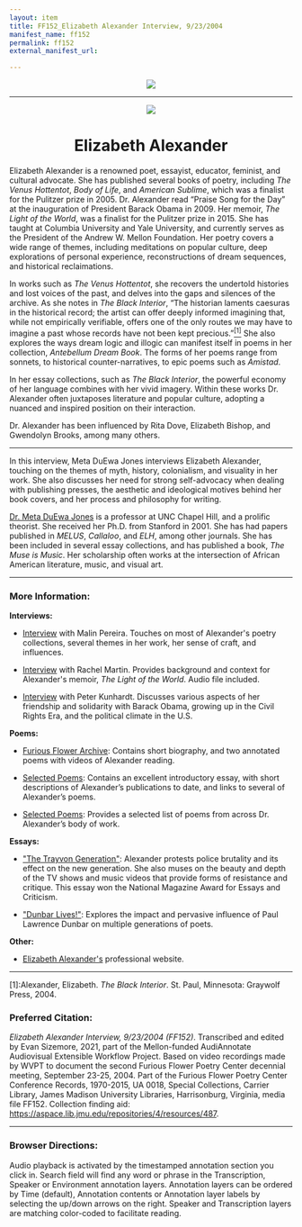 ```yaml
---
layout: item
title: FF152_Elizabeth Alexander Interview, 9/23/2004
manifest_name: ff152
permalink: ff152
external_manifest_url: 

---
```

<!-- Add an essay or interpretive material below this line,
using HTML or markdown.  Do not modify this file above this line -->
<p style="text-align:center"><img src="https://www.jmu.edu/_images/furiousflower/furious-flower-logo.jpg"></p>
<hr>
<p style="text-align:center"><img src="https://furiousflower.org/wp-content/uploads/2019/03/elizabeth-alexander3.jpg"></p>
<h1 style="text-align:center">Elizabeth Alexander</h1>
<p>Elizabeth Alexander is a renowned poet, essayist, educator, feminist, and cultural advocate. She has published several books of poetry, including <i>The Venus Hottentot</i>, <i>Body of Life</i>, and <i>American Sublime</i>, which was a finalist for the Pulitzer prize in 2005. Dr. Alexander read “Praise Song for the Day” at the inauguration of President Barack Obama in 2009. Her memoir, <i>The Light of the World</i>, was a finalist for the Pulitzer prize in 2015. She has taught at Columbia University and Yale University, and currently serves as the President of the Andrew W. Mellon Foundation. Her poetry covers a wide range of themes, including meditations on popular culture, deep explorations of personal experience, reconstructions of dream sequences, and historical reclaimations.</p>
<p>In works such as <i>The Venus Hottentot</i>, she recovers the undertold histories and lost voices of the past, and delves into the gaps and silences of the archive. As she notes in <i>The Black Interior</i>, “The historian laments caesuras in the historical record; the artist can offer deeply informed imagining that, while not empirically verifiable, offers one of the only routes we may have to imagine a past whose records have not been kept precious.”<a href="#fn1"><sup>[1]</sup></a> She also explores the ways dream logic and illogic can manifest itself in poems in her collection, <i>Antebellum Dream Book</i>. The forms of her poems range from sonnets, to historical counter-narratives, to epic poems such as <i>Amistad</i>.</p>
<p>In her essay collections, such as <i>The Black Interior</i>, the powerful economy of her language combines with her vivid imagery. Within these works Dr. Alexander often juxtaposes literature and popular culture, adopting a nuanced and inspired position on their interaction.</p>
<p>Dr. Alexander has been influenced by Rita Dove, Elizabeth Bishop, and Gwendolyn Brooks, among many others.</p>
<hr>
<p>In this interview, Meta DuEwa Jones interviews Elizabeth Alexander, touching on the themes of myth, history, colonialism, and visuality in her work. She also discusses her need for strong self-advocacy when dealing with publishing presses, the aesthetic and ideological motives behind her book covers, and her process and philosophy for writing.</p>
<p><a href="https://englishcomplit.unc.edu/faculty-directory/meta-duewa-jones"> Dr. Meta DuEwa Jones</a> is a professor at UNC Chapel Hill, and a prolific theorist. She received her Ph.D. from Stanford in 2001. She has had papers published in <i>MELUS</i>, <i>Callaloo</i>, and <i>ELH</i>, among other journals. She has been included in several essay collections, and has published a book, <i>The Muse is Music</i>. Her scholarship often works at the intersection of African American literature, music, and visual art.</p>
<hr>
<h3>More Information:</h3>
<b>Interviews:</b>
<ul><li><p><a href="https://www.jstor.org/stable/j.ctt46nh3m.12">Interview</a> with Malin Pereira. Touches on most of Alexander's poetry collections, several themes in her work, her sense of craft, and influences.</p></li></ul>
<ul><li><p><a href="https://www.npr.org/transcripts/400179330">Interview</a> with Rachel Martin. Provides background and context for Alexander's memoir, <i>The Light of the World</i>. Audio file included.</p></li></ul>
<ul><li><p><a href="https://www.kunhardtfilmfoundation.org/featured-interviews/elizabeth-alexander2">Interview</a> with Peter Kunhardt. Discusses various aspects of her friendship and solidarity with Barack Obama, growing up in the Civil Rights Era, and the political climate in the U.S.</p></li></ul>
<b>Poems:</b>
<ul><li><p><a href="https://furiousflower.org/elizabeth-alexander">Furious Flower Archive</a>: Contains short biography, and two annotated poems with videos of Alexander reading.</p></li></ul>
<ul><li><p><a href="https://www.poetryfoundation.org/poets/elizabeth-alexander">Selected Poems</a>: Contains an excellent introductory essay, with short descriptions of Alexander’s publications to date, and links to several of Alexander’s poems.</p></li></ul>
<ul><li><p><a href="https://poets.org/poet/elizabeth-alexander">Selected Poems</a>: Provides a selected list of poems from across Dr. Alexander’s body of work.</p></li></ul>
<b>Essays:</b>
<ul><li><p><a href="https://www.jstor.org/stable/10.7312/asme19803.17">"The Trayvon Generation"</a>: Alexander protests police brutality and its effect on the new generation. She also muses on the beauty and depth of the TV shows and music videos that provide forms of resistance and critique. This essay won the National Magazine Award for Essays and Criticism.</p></li></ul>
<ul><li><p><a href="https://www.jstor.org/stable/40027074">"Dunbar Lives!"</a>: Explores the impact and pervasive influence of Paul Lawrence Dunbar on multiple generations of poets.</p></li></ul>
<b>Other:</b>
<ul><li><p><a href="http://www.elizabethalexander.net">Elizabeth Alexander's</a> professional website.</p></li></ul>
<hr>
<p><a name="fn1">[1]</a>:Alexander, Elizabeth. <i>The Black Interior</i>. St. Paul, Minnesota: Graywolf Press, 2004.</p>

<h3>Preferred Citation:</h3>
<i>Elizabeth Alexander Interview, 9/23/2004 (FF152)</i>. Transcribed and edited by Evan Sizemore, 2021, part of the Mellon-funded AudiAnnotate Audiovisual Extensible Workflow Project. Based on video recordings made by WVPT to document the second Furious Flower Poetry Center decennial meeting, September 23-25, 2004. Part of the Furious Flower Poetry Center Conference Records, 1970-2015, UA 0018, Special Collections, Carrier Library, James Madison University Libraries, Harrisonburg, Virginia, media file FF152. Collection finding aid: <a href="https://aspace.lib.jmu.edu/repositories/4/resources/487">https://aspace.lib.jmu.edu/repositories/4/resources/487</a>.
<hr>
<h3>Browser Directions:</h3> 
Audio playback is activated by the timestamped annotation section you click in. Search field will find any word or phrase in the Transcription, Speaker or Environment annotation layers. Annotation layers can be ordered by Time (default), Annotation contents or Annotation layer labels by selecting the up/down arrows on the right. Speaker and Transcription layers are matching color-coded to facilitate reading.
